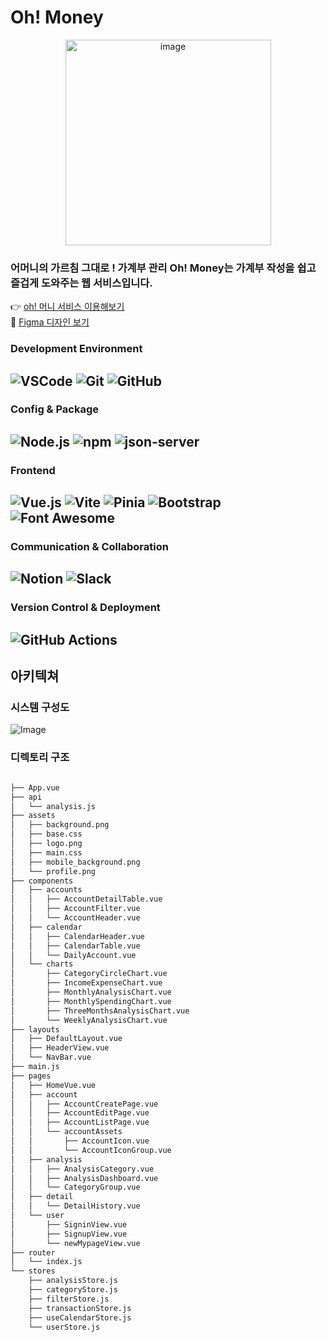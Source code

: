 # Oh! Money
<div align="center">
<img width="329" alt="image" src="./src/assets/logo.png">
</div>

### 어머니의 가르침 그대로 ! 가계부 관리 Oh! Money는 가계부 작성을 쉽고 즐겁게 도와주는 웹 서비스입니다.

👉 [oh! 머니 서비스 이용해보기](https://ohmoney.vercel.app/) <br>
🎨 [Figma 디자인 보기](https://www.figma.com/design/9hw811J4WlwLjKFF8Tohrp/오머니?node-id=276-882&p=f&t=W3jNMTcOh4n6V6dQ-0)

###  Development Environment
![VSCode](https://img.shields.io/badge/VSCode-007ACC?style=for-the-badge&logo=VisualStudioCode&logoColor=white)
![Git](https://img.shields.io/badge/Git-F05032?style=for-the-badge&logo=git&logoColor=white)
![GitHub](https://img.shields.io/badge/GitHub-181717?style=for-the-badge&logo=github&logoColor=white)
---
###  Config & Package
![Node.js](https://img.shields.io/badge/Node.js-339933?style=for-the-badge&logo=Node.js&logoColor=white)
![npm](https://img.shields.io/badge/npm-CB3837?style=for-the-badge&logo=npm&logoColor=white)
![json-server](https://img.shields.io/badge/json--server-000000?style=for-the-badge&logo=JSON&logoColor=white)
---
###  Frontend
![Vue.js](https://img.shields.io/badge/Vue%203-4FC08D?style=for-the-badge&logo=vue.js&logoColor=white)
![Vite](https://img.shields.io/badge/Vite-646CFF?style=for-the-badge&logo=Vite&logoColor=white)
![Pinia](https://img.shields.io/badge/Pinia-FADA5E?style=for-the-badge&logo=pinia&logoColor=white)
![Bootstrap](https://img.shields.io/badge/Bootstrap%205-7952B3?style=for-the-badge&logo=bootstrap&logoColor=white)
![Font Awesome](https://img.shields.io/badge/Font%20Awesome-339AF0?style=for-the-badge&logo=fontawesome&logoColor=white)
---
### Communication & Collaboration
![Notion](https://img.shields.io/badge/Notion-000000?style=for-the-badge&logo=Notion&logoColor=white)
![Slack](https://img.shields.io/badge/Slack-4A154B?style=for-the-badge&logo=slack&logoColor=white)
---
### Version Control & Deployment
![GitHub Actions](https://img.shields.io/badge/GitHub%20Actions-2088FF?style=for-the-badge&logo=githubactions&logoColor=white)
---
## 아키텍쳐
### 시스템 구성도
![Image](https://github.com/user-attachments/assets/a0a73050-eacb-452f-aea6-e013c69723fd)

### 디렉토리 구조
```bash

├── App.vue
├── api
│   └── analysis.js
├── assets
│   ├── background.png
│   ├── base.css
│   ├── logo.png
│   ├── main.css
│   ├── mobile_background.png
│   └── profile.png
├── components
│   ├── accounts
│   │   ├── AccountDetailTable.vue
│   │   ├── AccountFilter.vue
│   │   └── AccountHeader.vue
│   ├── calendar
│   │   ├── CalendarHeader.vue
│   │   ├── CalendarTable.vue
│   │   └── DailyAccount.vue
│   └── charts
│       ├── CategoryCircleChart.vue
│       ├── IncomeExpenseChart.vue
│       ├── MonthlyAnalysisChart.vue
│       ├── MonthlySpendingChart.vue
│       ├── ThreeMonthsAnalysisChart.vue
│       └── WeeklyAnalysisChart.vue
├── layouts
│   ├── DefaultLayout.vue
│   ├── HeaderView.vue
│   └── NavBar.vue
├── main.js
├── pages
│   ├── HomeVue.vue
│   ├── account
│   │   ├── AccountCreatePage.vue
│   │   ├── AccountEditPage.vue
│   │   ├── AccountListPage.vue
│   │   └── accountAssets
│   │       ├── AccountIcon.vue
│   │       └── AccountIconGroup.vue
│   ├── analysis
│   │   ├── AnalysisCategory.vue
│   │   ├── AnalysisDashboard.vue
│   │   └── CategoryGroup.vue
│   ├── detail
│   │   └── DetailHistory.vue
│   └── user
│       ├── SigninView.vue
│       ├── SignupView.vue
│       └── newMypageView.vue
├── router
│   └── index.js
└── stores
    ├── analysisStore.js
    ├── categoryStore.js
    ├── filterStore.js
    ├── transactionStore.js
    ├── useCalendarStore.js
    └── userStore.js
```
